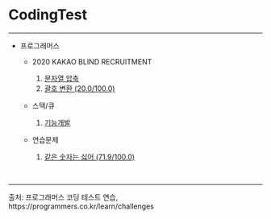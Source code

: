 # CodingTest
<hr/>

- 프로그래머스 
  - 2020 KAKAO BLIND RECRUITMENT
    1. [문자열 압축](https://github.com/chimy2/CodingTest/blob/master/Kakao/src/blind_recruitment/StringCompression.java)
    2. [괄호 변환 (20.0/100.0)](https://github.com/chimy2/CodingTest/blob/master/Kakao/src/blind_recruitment/ParenthesisTransformation.java)

  - 스택/큐
    1. [기능개발](https://github.com/chimy2/CodingTest/blob/master/Practice/src/stack_queue/FunctionalDevelopment.java)

  - 연습문제
    1. [같은 숫자는 싫어 (71.9/100.0)](https://github.com/chimy2/CodingTest/blob/master/Practice/src/exercise/SameNumberHate.java)

<br>
<hr/>
출처: 프로그래머스 코딩 테스트 연습, https://programmers.co.kr/learn/challenges
